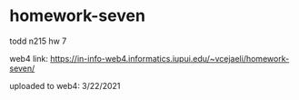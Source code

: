 # homework-seven
 todd n215 hw 7

 web4 link:
 https://in-info-web4.informatics.iupui.edu/~vcejaeli/homework-seven/

uploaded to web4: 3/22/2021